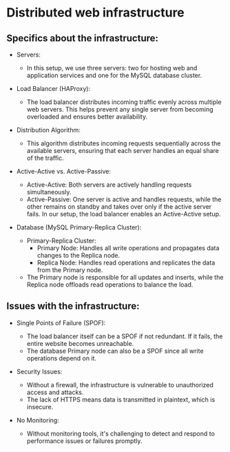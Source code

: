 # Distributed web infrastructure

## Specifics about the infrastructure:

- Servers:
    - In this setup, we use three servers: two for hosting web and application services and one for the MySQL database cluster.

- Load Balancer (HAProxy):
    - The load balancer distributes incoming traffic evenly across multiple web servers. This helps prevent any single server from becoming overloaded and ensures better availability.

- Distribution Algorithm:
    - This algorithm distributes incoming requests sequentially across the available servers, ensuring that each server handles an equal share of the traffic.

- Active-Active vs. Active-Passive:
    - Active-Active: Both servers are actively handling requests simultaneously.
    - Active-Passive: One server is active and handles requests, while the other remains on standby and takes over only if the active server fails. In our setup, the load balancer enables an Active-Active setup.

- Database (MySQL Primary-Replica Cluster):
    - Primary-Replica Cluster:
        - Primary Node: Handles all write operations and propagates data changes to the Replica node.
        - Replica Node: Handles read operations and replicates the data from the Primary node.
    - The Primary node is responsible for all updates and inserts, while the Replica node offloads read operations to balance the load.


## Issues with the infrastructure:

- Single Points of Failure (SPOF):
    - The load balancer itself can be a SPOF if not redundant. If it fails, the entire website becomes unreachable.
    - The database Primary node can also be a SPOF since all write operations depend on it.

- Security Issues:
    - Without a firewall, the infrastructure is vulnerable to unauthorized access and attacks.
    - The lack of HTTPS means data is transmitted in plaintext, which is insecure.

- No Monitoring:
    - Without monitoring tools, it's challenging to detect and respond to performance issues or failures promptly.
